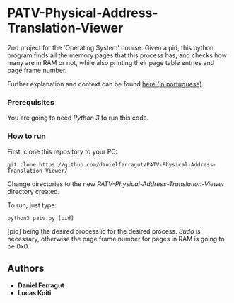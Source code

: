 # PATV-Physical-Address-Translation-Viewer
2nd project for the 'Operating System' course.
Given a pid, this python program finds all the memory pages that this process has, and checks how many are in RAM or not, while also printing their page table entries and page frame number.

Further explanation and context can be found [here (in portuguese)](https://lasca.ic.unicamp.br/paulo/courses/so/2019s2/exp/exp03.html).

<!-- ## Getting Started

If you want to try  -->

### Prerequisites

You are going to need *Python 3* to run this code.

### How to run

First, clone this repository to your PC:

```
git clone https://github.com/danielferragut/PATV-Physical-Address-Translation-Viewer/
```

Change directories to the new *PATV-Physical-Address-Translation-Viewer* directory created.

To run, just type:
```
python3 patv.py [pid]
```
[pid] being the desired process id for the desired process. *Sudo* is necessary, otherwise the page frame number for pages in RAM is going to be 0x0.


<!-- ## Built With

* [Dropwizard](http://www.dropwizard.io/1.0.2/docs/) - The web framework used
* [Maven](https://maven.apache.org/) - Dependency Management
* [ROME](https://rometools.github.io/rome/) - Used to generate RSS Feeds

## Contributing

Please read [CONTRIBUTING.md](https://gist.github.com/PurpleBooth/b24679402957c63ec426) for details on our code of conduct, and the process for submitting pull requests to us.

## Versioning

We use [SemVer](http://semver.org/) for versioning. For the versions available, see the [tags on this repository](https://github.com/your/project/tags).  -->

## Authors

* **Daniel Ferragut**
* **Lucas Koiti**
